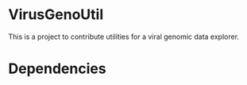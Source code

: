 # VirusGenoUtil
This is a project to contribute utilities for a viral genomic data explorer.

# Dependencies
